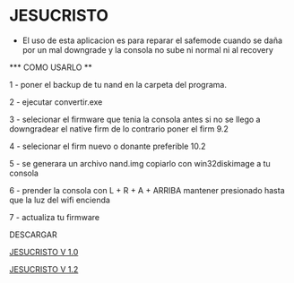 # JESUCRISTO


* El uso de esta aplicacion es para reparar el safemode cuando se daña por un mal downgrade y la consola no sube ni normal ni al recovery


*** COMO USARLO **

1 - poner el backup de tu nand en la carpeta del programa.

2 - ejecutar convertir.exe

3 - selecionar el firmware que tenia la consola antes si no se llego a downgradear el native firm de lo contrario poner el firm 9.2

4 - selecionar el firm nuevo o donante preferible 10.2

5 - se generara un archivo nand.img copiarlo con win32diskimage a tu consola

6 - prender la consola con L + R + A + ARRIBA mantener presionado hasta que la luz del wifi encienda

7 - actualiza tu firmware

DESCARGAR 

<a href="https://github.com/tetrastrider/brick-recovery/archive/master.zip">JESUCRISTO V 1.0</a>

<a href="https://github.com/tetrastrider/brick-recovery/blob/master/JESUCRISTO%20V1.2.rar">JESUCRISTO V 1.2</a>
